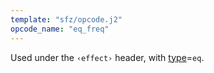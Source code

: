 ```yaml
---
template: "sfz/opcode.j2"
opcode_name: "eq_freq"
---
```

Used under the `‹effect›` header, with [type]=`eq`.


[type]: type.md#eq
